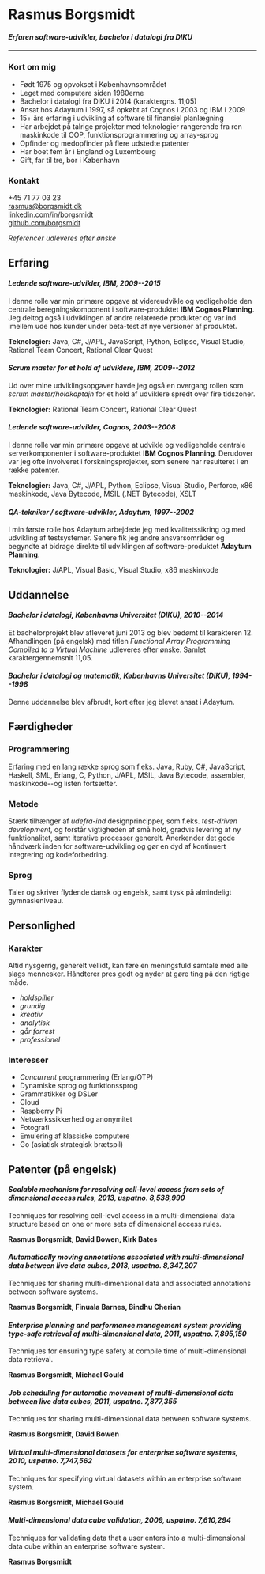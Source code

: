 # Rasmus Borgsmidt
#### _Erfaren software-udvikler, bachelor i datalogi fra DIKU_
---------
### Kort om mig
* Født 1975 og opvokset i Københavnsområdet
* Leget med computere siden 1980erne
* Bachelor i datalogi fra DIKU i 2014 (karaktergns. 11,05)
* Ansat hos Adaytum i 1997, så opkøbt af Cognos i 2003 og IBM i 2009
* 15+ års erfaring i udvikling af software til finansiel planlægning
* Har arbejdet på talrige projekter med teknologier rangerende fra ren maskinkode til OOP,
  funktionsprogrammering og array-sprog
* Opfinder og medopfinder på flere udstedte patenter
* Har boet fem år i England og Luxembourg
* Gift, far til tre, bor i København

### Kontakt
+45 71 77 03 23  
[rasmus@borgsmidt.dk](mailto:rasmus@borgsmidt.dk "rasmus@borgsmidt.dk")  
[linkedin.com/in/borgsmidt](http://dk.linkedin.com/in/borgsmidt "linkedin.com/in/borgsmidt")  
[github.com/borgsmidt](https://github.com/borgsmidt "github.com/borgsmidt")

_Referencer udleveres efter ønske_

## Erfaring

#### _Ledende software-udvikler, IBM, 2009--2015_

I denne rolle var min primære opgave at videreudvikle og vedligeholde den
centrale beregningskomponent i software-produktet **IBM Cognos Planning**. Jeg
deltog også i udviklingen af andre relaterede produkter og var ind imellem ude
hos kunder under beta-test af nye versioner af produktet.

**Teknologier:** Java, C#, J/APL, JavaScript, Python, Eclipse, Visual Studio, Rational Team Concert, Rational Clear Quest

#### _Scrum master for et hold af udviklere, IBM, 2009--2012_

Ud over mine udviklingsopgaver havde jeg også en overgang rollen som _scrum
master/holdkaptajn_ for et hold af udviklere spredt over fire tidszoner.

**Teknologier:** Rational Team Concert, Rational Clear Quest

#### _Ledende software-udvikler, Cognos, 2003--2008_

I denne rolle var min primære opgave at udvikle og vedligeholde centrale
serverkomponenter i software-produktet **IBM Cognos Planning**. Derudover var
jeg ofte involveret i forskningsprojekter, som senere har resulteret i en række
patenter.

**Teknologier:** Java, C#, J/APL, Python, Eclipse, Visual Studio, Perforce, x86 maskinkode, Java Bytecode, MSIL (.NET Bytecode), XSLT

#### _QA-tekniker / software-udvikler, Adaytum, 1997--2002_

I min første rolle hos Adaytum arbejdede jeg med kvalitetssikring og med
udvikling af testsystemer. Senere fik jeg andre ansvarsområder og begyndte at
bidrage direkte til udviklingen af software-produktet **Adaytum Planning**.

**Teknologier:** J/APL, Visual Basic, Visual Studio, x86 maskinkode

## Uddannelse

#### _Bachelor i datalogi, Københavns Universitet (DIKU), 2010--2014_

Et bachelorprojekt blev afleveret juni 2013 og blev bedømt til karakteren
12. Afhandlingen (på engelsk) med titlen _Functional Array Programming Compiled
to a Virtual Machine_ udleveres efter ønske. Samlet karaktergennemsnit 11,05.

#### _Bachelor i datalogi og matematik, Københavns Universitet (DIKU), 1994--1998_

Denne uddannelse blev afbrudt, kort efter jeg blevet ansat i Adaytum.

## Færdigheder

### Programmering

Erfaring med en lang række sprog som f.eks. Java, Ruby, C#,
JavaScript, Haskell, SML, Erlang, C, Python, J/APL, MSIL, Java Bytecode,
assembler, maskinkode--og listen fortsætter.

### Metode

Stærk tilhænger af _udefra-ind_ designprincipper, som f.eks. _test-driven
development_, og forstår vigtigheden af små hold, gradvis levering af ny
funktionalitet, samt iterative processer generelt. Anerkender det gode håndværk
inden for software-udvikling og gør en dyd af kontinuert integrering og
kodeforbedring.

### Sprog

Taler og skriver flydende dansk og engelsk, samt tysk på almindeligt
gymnasieniveau.

## Personlighed

### Karakter

Altid nysgerrig, generelt vellidt, kan føre en meningsfuld samtale med alle
slags mennesker. Håndterer pres godt og nyder at gøre ting på den rigtige måde.

* _holdspiller_
* _grundig_
* _kreativ_
* _analytisk_
* _går forrest_
* _professionel_

### Interesser
* _Concurrent_ programmering (Erlang/OTP)
* Dynamiske sprog og funktionssprog
* Grammatikker og DSLer
* Cloud
* Raspberry Pi
* Netværkssikkerhed og anonymitet
* Fotografi
* Emulering af klassiske computere
* Go (asiatisk strategisk brætspil)

## Patenter (på engelsk)

#### _Scalable mechanism for resolving cell-level access from sets of dimensional access rules, 2013, uspatno. 8,538,990_

Techniques for resolving cell-level access in a multi-dimensional data structure
based on one or more sets of dimensional access rules.

**Rasmus Borgsmidt, David Bowen, Kirk Bates**

#### _Automatically moving annotations associated with multi-dimensional data between live data cubes, 2013, uspatno. 8,347,207_

Techniques for sharing multi-dimensional data and associated annotations between
software systems.

**Rasmus Borgsmidt, Finuala Barnes, Bindhu Cherian**

#### _Enterprise planning and performance management system providing type-safe retrieval of multi-dimensional data, 2011, uspatno. 7,895,150_

Techniques for ensuring type safety at compile time of multi-dimensional data
retrieval.

**Rasmus Borgsmidt, Michael Gould**

#### _Job scheduling for automatic movement of multi-dimensional data between live data cubes, 2011, uspatno. 7,877,355_

Techniques for sharing multi-dimensional data between software systems.  

**Rasmus Borgsmidt, David Bowen**

#### _Virtual multi-dimensional datasets for enterprise software systems, 2010, uspatno. 7,747,562_

Techniques for specifying virtual datasets within an enterprise software system.  

**Rasmus Borgsmidt, Michael Gould**

#### _Multi-dimensional data cube validation, 2009, uspatno. 7,610,294_

Techniques for validating data that a user enters into a multi-dimensional data
cube within an enterprise software system.

**Rasmus Borgsmidt**
